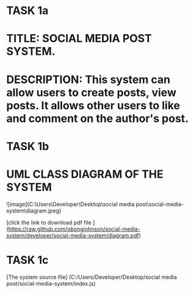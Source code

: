 # **TASK 1a**
# **TITLE:** SOCIAL MEDIA POST SYSTEM.


# **DESCRIPTION:** This system can allow users to create posts, view posts. It allows other users to like and comment on the author's post. 




# **TASK 1b**
# **UML CLASS DIAGRAM OF THE SYSTEM**

![image](C:\Users\Developer\Desktop\social media post\social-media-system\diagram.jpeg)

[click the link to download pdf file ] (https://raw.github.com/obongjohnson/social-media-system/developer/social-media-system/diagram.pdf)




# **TASK 1c**
[The system source file] (C:/Users/Developer/Desktop/social media post/social-media-system/index.js)